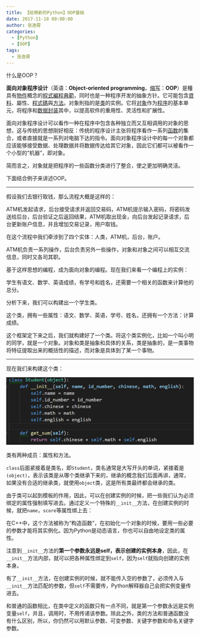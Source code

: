 ```yaml
---
title: 【给萌新的Python】OOP基础
date: 2017-11-18 00:00:00
author: 张逸霄
categories:
  - [Python]
  - [OOP]
tags:
  - 张逸霄
---
```


什么是OOP？

**面向对象程序设计**（英语：**Object-oriented programming**，[缩写](https://www.wikiwand.com/zh/缩写)：**OOP**）是種具有[物件](https://www.wikiwand.com/zh/对象_(计算机科学))概念的[程式編程典範](https://www.wikiwand.com/zh/编程范型)，同时也是一种程序开发的抽象方针。它可能包含[資料](https://www.wikiwand.com/zh/数据)、屬性、[程式碼](https://www.wikiwand.com/zh/源代码)與[方法](https://www.wikiwand.com/zh/方法_(電腦科學))。对象則指的是[类](https://www.wikiwand.com/zh/类_(计算机科学))的实例。它将[对象](https://www.wikiwand.com/zh/物件_(電腦科學))作为[程序](https://www.wikiwand.com/zh/程序)的基本单元，将程序和[数据](https://www.wikiwand.com/zh/数据)[封装](https://www.wikiwand.com/zh/封裝_(物件導向程式設計))其中，以提高软件的重用性、灵活性和扩展性。

<!-- More -->

面向对象程序设计可以看作一种在程序中包含各种独立而又互相调用的对象的思想，这与传统的思想刚好相反：传统的程序设计主张将程序看作一系列[函数](https://www.wikiwand.com/zh/函数)的集合，或者直接就是一系列对电脑下达的指令。面向对象程序设计中的每一个对象都应该能够接受数据、处理数据并将数据传达给其它对象，因此它们都可以被看作一个小型的“机器”，即对象。

简而言之，对象就是把程序的一些函数分类进行了整合，使之更加明确灵活。

下面结合例子来讲述OOP。

------

假设我们去银行取钱，那么流程大概是这样的：

ATM机发起请求，后台接受请求并返回交易码，ATM机提示输入密码，将密码发送给后台，后台验证之后返回结果，ATM机取出现金，向后台发起记录请求，后台更新账户信息，并且增加交易记录，用户取钱。

在这个流程中我们牵涉到了四个实体：人类，ATM机，后台，账户。

ATM机负责一系列操作，后台负责另外一些操作，对象和对象之间可以相互交流信息，同时又各司其职。

基于这样思想的编程，成为面向对象的编程。现在我们来看一个编程上的实例：

学生有语文、数学、英语成绩，有学号和姓名，还需要一个相关的函数来计算他的总分。

分析下来，我们可以构建出一个学生类。

这个类，拥有一些属性：语文、数学、英语，学号、姓名，还拥有一个方法：计算成绩。

这个框架定下来之后，我们就构建好了一个类。将这个类实例化，比如一个叫小明的同学，就是一个对象。对象和类是抽象和具体的关系，类是抽象的，是一类事物将特征提取出来的概括性的描述，而对象是具体到了某一个事物。

------

现在我们来构建这个类：

![img](【给萌新的Python】OOP基础/img_5a1052e59652c.png)

类有两种成员：属性和方法。

`class`后面紧接着是类名，即`Student`，类名通常是大写开头的单词，紧接着是`(object)`，表示该类是从哪个类继承下来的，继承的概念我们后面再讲，通常，如果没有合适的继承类，就使用`object`类，这是所有类最终都会继承的类。

由于类可以起到模板的作用，因此，可以在创建实例的时候，把一些我们认为必须绑定的属性强制填写进去。通过定义一个特殊的`__init__`方法，在创建实例的时候，就把`name`，`score`等属性绑上去：

在C++中，这个方法被称为“构造函数”，在初始化一个对象的时候，要用一些必要的参数才能将其实例化。因为Python是动态语言，你也可以自由地设定类的属性。

注意到`__init__`方法的**第一个参数永远是self，表示创建的实例本身**，因此，在`__init__`方法内部，就可以把各种属性绑定到`self`，因为`self`就指向创建的实例本身。

有了`__init__`方法，在创建实例的时候，就不能传入空的参数了，必须传入与`__init__`方法匹配的参数，但`self`不需要传，Python解释器自己会把实例变量传进去。

和普通的函数相比，在类中定义的函数只有一点不同，就是第一个参数永远是实例变量`self`，并且，调用时，不用传递该参数。除此之外，类的方法和普通函数没有什么区别，所以，你仍然可以用默认参数、可变参数、关键字参数和命名关键字参数。
